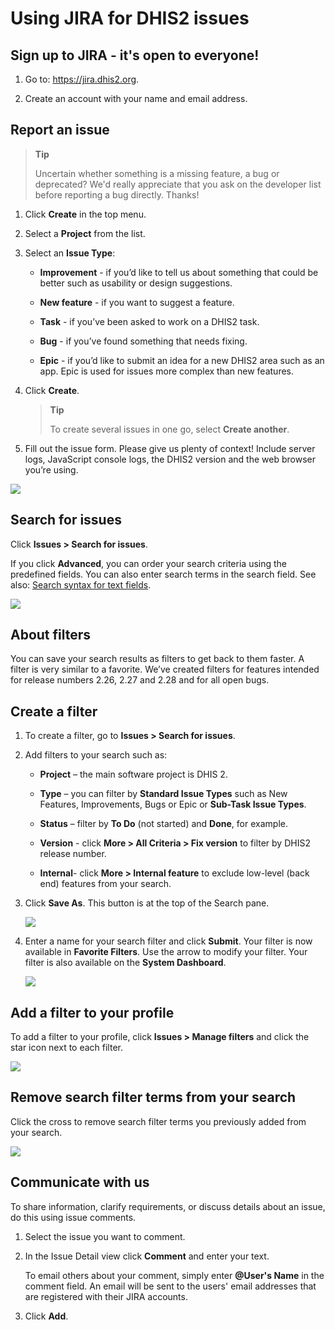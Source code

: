 # Using JIRA for DHIS2 issues

<!--DHIS2-SECTION-ID:jira-gettingstarted-->

## Sign up to JIRA - it's open to everyone\!

1.  Go to: <https://jira.dhis2.org>.

2.  Create an account with your name and email address.

## Report an issue

> **Tip**
> 
> Uncertain whether something is a missing feature, a bug or deprecated?
> We'd really appreciate that you ask on the developer list before
> reporting a bug directly. Thanks\!

1.  Click **Create** in the top menu.

2.  Select a **Project** from the list.

3.  Select an **Issue Type**:
    
      - **Improvement** - if you’d like to tell us about something that
        could be better such as usability or design suggestions.
    
      - **New feature** - if you want to suggest a feature.
    
      - **Task** - if you’ve been asked to work on a DHIS2 task.
    
      - **Bug** - if you’ve found something that needs fixing.
    
      - **Epic** - if you’d like to submit an idea for a new DHIS2 area
        such as an app. Epic is used for issues more complex than new
        features.

4.  Click **Create**.
    
    > **Tip**
    > 
    > To create several issues in one go, select **Create another**.

5.  Fill out the issue form. Please give us plenty of context\! Include
    server logs, JavaScript console logs, the DHIS2 version and the web
    browser you’re using.


![](resources/images/implementation_guide/jira_create_issue.png)

## Search for issues

Click **Issues \> Search for issues**.

If you click **Advanced**, you can order your search criteria using the
predefined fields. You can also enter search terms in the search field.
See also: [Search syntax for text
fields](https://confluence.atlassian.com/jirasoftwareserver072/search-syntax-for-text-fields-829057414.html).

![](resources/images/implementation_guide/jira_search_issues.png)

## About filters

You can save your search results as filters to get back to them faster.
A filter is very similar to a favorite. We’ve created filters for
features intended for release numbers 2.26, 2.27 and 2.28 and for all
open bugs.

## Create a filter

1.  To create a filter, go to **Issues \> Search for issues**.

2.  Add filters to your search such as:
    
      - **Project** – the main software project is DHIS 2.
    
      - **Type** – you can filter by **Standard Issue Types** such as
        New Features, Improvements, Bugs or Epic or **Sub-Task Issue
        Types**.
    
      - **Status** – filter by **To Do** (not started) and **Done**, for
        example.
    
      - **Version** - click **More \> All Criteria \> Fix version** to
        filter by DHIS2 release number.
    
      - **Internal**- click **More \> Internal feature** to exclude
        low-level (back end) features from your search.

3.  Click **Save As**. This button is at the top of the Search pane.
    
    ![](resources/images/implementation_guide/jira_save.png)

4.  Enter a name for your search filter and click **Submit**. Your
    filter is now available in **Favorite Filters**. Use the arrow to
    modify your filter. Your filter is also available on the **System
    Dashboard**.
    
    ![](resources/images/implementation_guide/jira_favorite_filters.png)

## Add a filter to your profile

To add a filter to your profile, click **Issues \> Manage filters** and
click the star icon next to each filter.

![](resources/images/implementation_guide/jira_manage_filters.png)

## Remove search filter terms from your search

Click the cross to remove search filter terms you previously added from
your search.

![](resources/images/implementation_guide/jira_remove_filters.png)

## Communicate with us

To share information, clarify requirements, or discuss details about an
issue, do this using issue comments.

1.  Select the issue you want to comment.

2.  In the Issue Detail view click **Comment** and enter your text.
    
    To email others about your comment, simply enter **@User's Name** in
    the comment field. An email will be sent to the users' email
    addresses that are registered with their JIRA accounts.

3.  Click **Add**.
